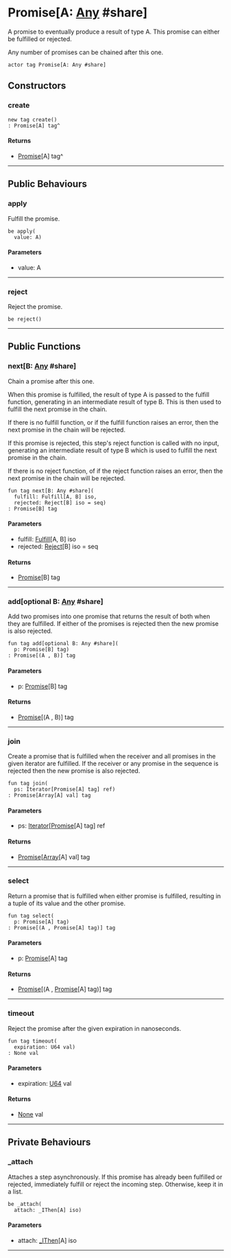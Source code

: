 # Promise\[A: [Any](builtin-Any) #share\]

A promise to eventually produce a result of type A. This promise can either
be fulfilled or rejected.

Any number of promises can be chained after this one.


```pony
actor tag Promise[A: Any #share]
```

## Constructors

### create

```pony
new tag create()
: Promise[A] tag^
```

#### Returns

* [Promise](promises-Promise)\[A\] tag^

---

## Public Behaviours

### apply

Fulfill the promise.


```pony
be apply(
  value: A)
```
#### Parameters

*   value: A

---

### reject

Reject the promise.


```pony
be reject()
```

---

## Public Functions

### next\[B: [Any](builtin-Any) #share\]

Chain a promise after this one.

When this promise is fulfilled, the result of type A is passed to the
fulfill function, generating in an intermediate result of type B. This
is then used to fulfill the next promise in the chain.

If there is no fulfill function, or if the fulfill function raises an
error, then the next promise in the chain will be rejected.

If this promise is rejected, this step's reject function is called with no
input, generating an intermediate result of type B which is used to
fulfill the next promise in the chain.

If there is no reject function, of if the reject function raises an error,
then the next promise in the chain will be rejected.


```pony
fun tag next[B: Any #share](
  fulfill: Fulfill[A, B] iso,
  rejected: Reject[B] iso = seq)
: Promise[B] tag
```
#### Parameters

*   fulfill: [Fulfill](promises-Fulfill)\[A, B\] iso
*   rejected: [Reject](promises-Reject)\[B\] iso = seq

#### Returns

* [Promise](promises-Promise)\[B\] tag

---

### add\[optional B: [Any](builtin-Any) #share\]

Add two promises into one promise that returns the result of both when
they are fulfilled. If either of the promises is rejected then the new
promise is also rejected.


```pony
fun tag add[optional B: Any #share](
  p: Promise[B] tag)
: Promise[(A , B)] tag
```
#### Parameters

*   p: [Promise](promises-Promise)\[B\] tag

#### Returns

* [Promise](promises-Promise)\[(A , B)\] tag

---

### join

Create a promise that is fulfilled when the receiver and all promises in
the given iterator are fulfilled. If the receiver or any promise in the
sequence is rejected then the new promise is also rejected.


```pony
fun tag join(
  ps: Iterator[Promise[A] tag] ref)
: Promise[Array[A] val] tag
```
#### Parameters

*   ps: [Iterator](builtin-Iterator)\[[Promise](promises-Promise)\[A\] tag\] ref

#### Returns

* [Promise](promises-Promise)\[[Array](builtin-Array)\[A\] val\] tag

---

### select

Return a promise that is fulfilled when either promise is fulfilled,
resulting in a tuple of its value and the other promise.


```pony
fun tag select(
  p: Promise[A] tag)
: Promise[(A , Promise[A] tag)] tag
```
#### Parameters

*   p: [Promise](promises-Promise)\[A\] tag

#### Returns

* [Promise](promises-Promise)\[(A , [Promise](promises-Promise)\[A\] tag)\] tag

---

### timeout

Reject the promise after the given expiration in nanoseconds.


```pony
fun tag timeout(
  expiration: U64 val)
: None val
```
#### Parameters

*   expiration: [U64](builtin-U64) val

#### Returns

* [None](builtin-None) val

---

## Private Behaviours

### _attach

Attaches a step asynchronously. If this promise has already been fulfilled
or rejected, immediately fulfill or reject the incoming step. Otherwise,
keep it in a list.


```pony
be _attach(
  attach: _IThen[A] iso)
```
#### Parameters

*   attach: [_IThen](promises-_IThen)\[A\] iso

---

